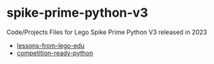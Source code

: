 # spike-prime-python-v3

Code/Projects Files for Lego Spike Prime Python V3 released in 2023

* [lessons-from-lego-edu](../../tree/main/lessions-from-lego-edu)
* [competition-ready-python](../../tree/main/competition-ready-python)


